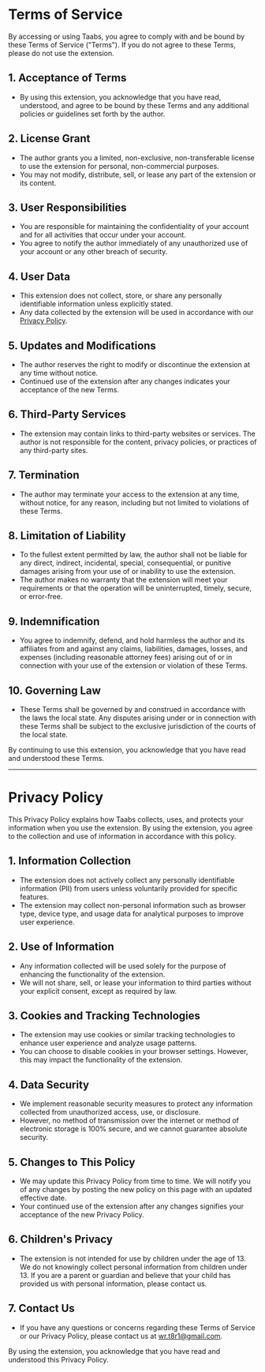# Terms of Service

By accessing or using Taabs, you agree to comply with and be bound by these Terms of Service ("Terms"). If you do not agree to these Terms, please do not use the extension.

## 1. Acceptance of Terms
- By using this extension, you acknowledge that you have read, understood, and agree to be bound by these Terms and any additional policies or guidelines set forth by the author.

## 2. License Grant
- The author grants you a limited, non-exclusive, non-transferable license to use the extension for personal, non-commercial purposes.
- You may not modify, distribute, sell, or lease any part of the extension or its content.

## 3. User Responsibilities
- You are responsible for maintaining the confidentiality of your account and for all activities that occur under your account.
- You agree to notify the author immediately of any unauthorized use of your account or any other breach of security.

## 4. User Data
- This extension does not collect, store, or share any personally identifiable information unless explicitly stated.
- Any data collected by the extension will be used in accordance with our [Privacy Policy](#privacy-policy).

## 5. Updates and Modifications
- The author reserves the right to modify or discontinue the extension at any time without notice.
- Continued use of the extension after any changes indicates your acceptance of the new Terms.

## 6. Third-Party Services
- The extension may contain links to third-party websites or services. The author is not responsible for the content, privacy policies, or practices of any third-party sites.

## 7. Termination
- The author may terminate your access to the extension at any time, without notice, for any reason, including but not limited to violations of these Terms.

## 8. Limitation of Liability
- To the fullest extent permitted by law, the author shall not be liable for any direct, indirect, incidental, special, consequential, or punitive damages arising from your use of or inability to use the extension.
- The author makes no warranty that the extension will meet your requirements or that the operation will be uninterrupted, timely, secure, or error-free.

## 9. Indemnification
- You agree to indemnify, defend, and hold harmless the author and its affiliates from and against any claims, liabilities, damages, losses, and expenses (including reasonable attorney fees) arising out of or in connection with your use of the extension or violation of these Terms.

## 10. Governing Law
- These Terms shall be governed by and construed in accordance with the laws the local state. Any disputes arising under or in connection with these Terms shall be subject to the exclusive jurisdiction of the courts of the local state.

By continuing to use this extension, you acknowledge that you have read and understood these Terms.

---

# Privacy Policy


This Privacy Policy explains how Taabs collects, uses, and protects your information when you use the extension. By using the extension, you agree to the collection and use of information in accordance with this policy.

## 1. Information Collection
- The extension does not actively collect any personally identifiable information (PII) from users unless voluntarily provided for specific features.
- The extension may collect non-personal information such as browser type, device type, and usage data for analytical purposes to improve user experience.

## 2. Use of Information
- Any information collected will be used solely for the purpose of enhancing the functionality of the extension.
- We will not share, sell, or lease your information to third parties without your explicit consent, except as required by law.

## 3. Cookies and Tracking Technologies
- The extension may use cookies or similar tracking technologies to enhance user experience and analyze usage patterns.
- You can choose to disable cookies in your browser settings. However, this may impact the functionality of the extension.

## 4. Data Security
- We implement reasonable security measures to protect any information collected from unauthorized access, use, or disclosure.
- However, no method of transmission over the internet or method of electronic storage is 100% secure, and we cannot guarantee absolute security.

## 5. Changes to This Policy
- We may update this Privacy Policy from time to time. We will notify you of any changes by posting the new policy on this page with an updated effective date.
- Your continued use of the extension after any changes signifies your acceptance of the new Privacy Policy.

## 6. Children's Privacy
- The extension is not intended for use by children under the age of 13. We do not knowingly collect personal information from children under 13. If you are a parent or guardian and believe that your child has provided us with personal information, please contact us.

## 7. Contact Us
- If you have any questions or concerns regarding these Terms of Service or our Privacy Policy, please contact us at wr.t8r1@gmail.com.

By using the extension, you acknowledge that you have read and understood this Privacy Policy.
